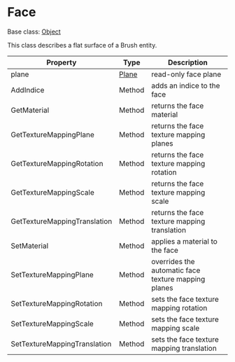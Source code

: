 # Face

Base class: [Object](Object.md)

This class describes a flat surface of a Brush entity.

| Property | Type | Description |
|---|---|---|
| plane | [Plane](Plane.md) | read-only face plane |
| AddIndice | Method | adds an indice to the face |
| GetMaterial | Method | returns the face material |
| GetTextureMappingPlane | Method | returns the face texture mapping planes |
| GetTextureMappingRotation | Method | returns the face texture mapping rotation |
| GetTextureMappingScale | Method | returns the face texture mapping scale |
| GetTextureMappingTranslation | Method | returns the face texture mapping translation |
| SetMaterial | Method | applies a material to the face |
| SetTextureMappingPlane | Method | overrides the automatic face texture mapping planes |
| SetTextureMappingRotation | Method | sets the face texture mapping rotation |
| SetTextureMappingScale | Method | sets the face texture mapping scale |
| SetTextureMappingTranslation | Method | sets the face texture mapping translation |
